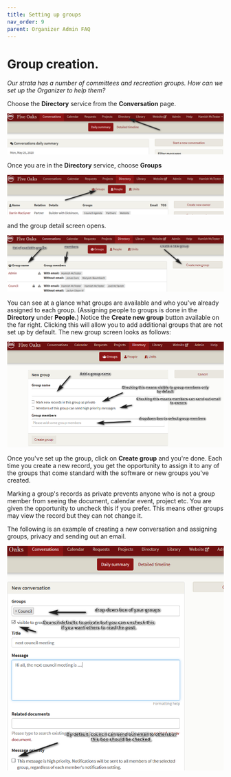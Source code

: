 ```yaml
---
title: Setting up groups
nav_order: 9
parent: Organizer Admin FAQ
---
```


# Group creation.

*Our strata has a number of committees and recreation groups.  How can we set up the Organizer to help them?*

Choose the **Directory** service from the **Conversation** page.  

![select dir](groups/selectdir.png)

Once you are in the **Directory** service, choose **Groups**

![groups](groups/groups.png)

and the group detail screen opens.  

![group screen](groups/groupscreen.png)

You can see at a glance what groups are available and who you've already assigned to each group.  (Assigning people to groups is done in the **Directory** under **People.**)  Notice the **Create new group** button available on the far right.  Clicking this will allow you to add additional groups that are not set up by default. The new group screen looks as follows:

![setup group](groups/setupgroup.png)

Once you've set up the group, click on **Create group** and you're done.  Each time you create a new record, you get the opportunity to assign it to any of the groups that come standard with the software or new groups you've created.  

Marking a group's records as private prevents anyone who is not a group member from seeing the document, calendar event, project etc.  You are given the opportunity to uncheck this if you prefer.  This means other groups may view the record but they can not change it.

The following is an example of creating a new conversation and assigning groups, privacy and sending out an email.

![use groups](groups/usegroups.png)
